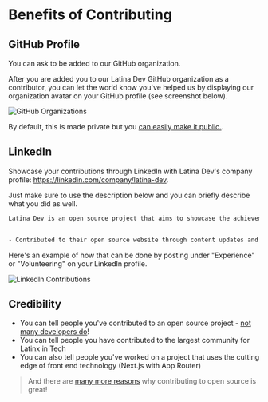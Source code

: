 # Benefits of Contributing

## GitHub Profile

You can ask to be added to our GitHub organization.

After you are added you to our Latina Dev GitHub organization as a contributor, you can let the world know you've helped us by displaying our organization avatar on your GitHub profile (see screenshot below).

![GitHub Organizations](https://i.imgur.com/DpZcMFl.jpg)

By default, this is made private but you [can easily make it public.](https://help.github.com/en/articles/publicizing-or-hiding-organization-membership).

## LinkedIn

Showcase your contributions through LinkedIn with Latina Dev's company profile: https://linkedin.com/company/latina-dev.

Just make sure to use the description below and you can briefly describe what you did as well.

```txt
Latina Dev is an open source project that aims to showcase the achievements of Latinas in the tech industry and help to increase the visibility of Latinas in tech.


- Contributed to their open source website through content updates and bug fixes
```

Here's an example of how that can be done by posting under "Experience" or "Volunteering" on your LinkedIn profile.

![LinkedIn Contributions](https://i.imgur.com/q8xKpvL.png)

## Credibility

- You can tell people you've contributed to an open source project - [not many developers do](https://www.digitalocean.com/currents/june-2022)!
- You can tell people you have contributed to the largest community for Latinx in Tech
- You can also tell people you've worked on a project that uses the cutting edge of front end technology (Next.js with App Router)

> And there are [many more reasons](https://opensource.guide/how-to-contribute/) why contributing to open source is great!
